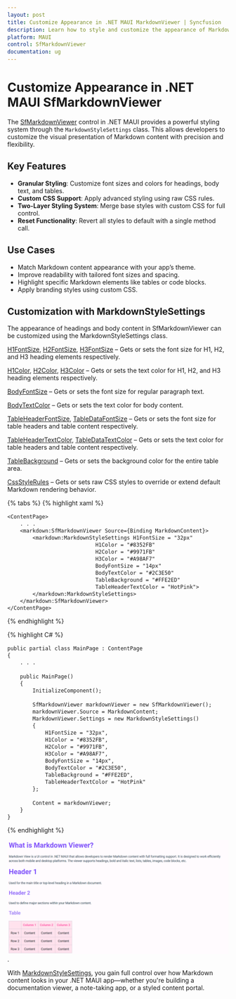 ```yaml
---
layout: post
title: Customize Appearance in .NET MAUI MarkdownViewer | Syncfusion
description: Learn how to style and customize the appearance of Markdown content using the MarkdownStyleSettings class in the Syncfusion .NET MAUI MarkdownViewer control.
platform: MAUI
control: SfMarkdownViewer
documentation: ug
---
```


# Customize Appearance in .NET MAUI SfMarkdownViewer

The [SfMarkdownViewer]() control in .NET MAUI provides a powerful styling system through the `MarkdownStyleSettings` class. This allows developers to customize the visual presentation of Markdown content with precision and flexibility.

## Key Features

- **Granular Styling**: Customize font sizes and colors for headings, body text, and tables.
- **Custom CSS Support**: Apply advanced styling using raw CSS rules.
- **Two-Layer Styling System**: Merge base styles with custom CSS for full control.
- **Reset Functionality**: Revert all styles to default with a single method call.

## Use Cases

- Match Markdown content appearance with your app’s theme.
- Improve readability with tailored font sizes and spacing.
- Highlight specific Markdown elements like tables or code blocks.
- Apply branding styles using custom CSS.

## Customization with MarkdownStyleSettings

The appearance of headings and body content in SfMarkdownViewer can be customized using the MarkdownStyleSettings class.

[H1FontSize](), [H2FontSize](), [H3FontSize]() – Gets or sets the font size for H1, H2, and H3 heading elements respectively.  

[H1Color](), [H2Color](), [H3Color]() – Gets or sets the text color for H1, H2, and H3 heading elements respectively.  

[BodyFontSize]() – Gets or sets the font size for regular paragraph text. 

[BodyTextColor]() – Gets or sets the text color for body content.  

[TableHeaderFontSize](), [TableDataFontSize]() – Gets or sets the font size for table headers and table content respectively.  

[TableHeaderTextColor](), [TableDataTextColor]() – Gets or sets the text color for table headers and table content respectively.  

[TableBackground]() – Gets or sets the background color for the entire table area.

[CssStyleRules]() – Gets or sets raw CSS styles to override or extend default Markdown rendering behavior.

{% tabs %} 
{% highlight xaml %}

    <ContentPage>
        . . .
        <markdown:SfMarkdownViewer Source={Binding MarkdownContent}>
            <markdown:MarkdownStyleSettings H1FontSize = "32px"
                                H1Color = "#8352FB"
                                H2Color = "#9971FB"
                                H3Color = "#A98AF7"
                                BodyFontSize = "14px"
                                BodyTextColor = "#2C3E50"
                                TableBackground = "#FFE2ED"
                                TableHeaderTextColor = "HotPink">
            </markdown:MarkdownStyleSettings>
        </markdown:SfMarkdownViewer>
    </ContentPage>

{% endhighlight %}

{% highlight C# %}

    public partial class MainPage : ContentPage
    {
        . . .

        public MainPage()
        {
            InitializeComponent();  

            SfMarkdownViewer markdownViewer = new SfMarkdownViewer();
            markdownViewer.Source = MarkdownContent;
            MarkdownViewer.Settings = new MarkdownStyleSettings()
            {
                H1FontSize = "32px",
                H1Color = "#8352FB",
                H2Color = "#9971FB",
                H3Color = "#A98AF7",
                BodyFontSize = "14px",
                BodyTextColor = "#2C3E50",
                TableBackground = "#FFE2ED",
                TableHeaderTextColor = "HotPink"
            };

            Content = markdownViewer;       
        }
    }  

{% endhighlight %}

![Sample markdown content appearance customization](images/maui-markdown-viewer-appearance.png).

With [MarkdownStyleSettings](), you gain full control over how Markdown content looks in your .NET MAUI app—whether you're building a documentation viewer, a note-taking app, or a styled content portal.